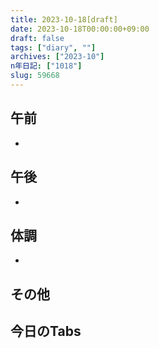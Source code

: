 ```yaml
---
title: 2023-10-18[draft]
date: 2023-10-18T00:00:00+09:00
draft: false
tags: ["diary", ""]
archives: ["2023-10"]
n年日記: ["1018"]
slug: 59668
---
```

## 午前
- 
## 午後
- 
## 体調
- 
## その他
## 今日のTabs